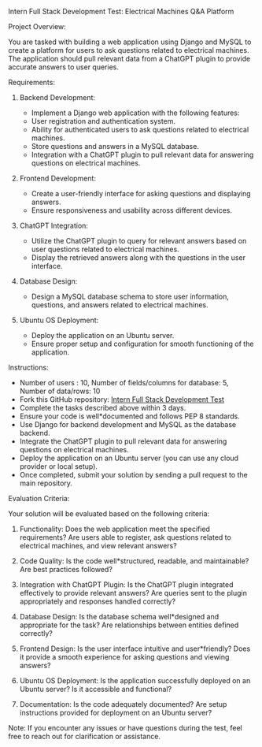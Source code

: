 Intern Full Stack Development Test: Electrical Machines Q&A Platform

Project Overview:

You are tasked with building a web application using Django and MySQL to create a platform for users to ask questions related to electrical machines.
The application should pull relevant data from a ChatGPT plugin to provide accurate answers to user queries.

Requirements:

1. Backend Development:
   * Implement a Django web application with the following features:
    * User registration and authentication system.
     * Ability for authenticated users to ask questions related to electrical machines.
     * Store questions and answers in a MySQL database.
     * Integration with a ChatGPT plugin to pull relevant data for answering questions on electrical machines.

2. Frontend Development:
   * Create a user-friendly interface for asking questions and displaying answers.
   * Ensure responsiveness and usability across different devices.

3. ChatGPT Integration:
   * Utilize the ChatGPT plugin to query for relevant answers based on user questions related to electrical machines.
   * Display the retrieved answers along with the questions in the user interface.

4. Database Design:
   * Design a MySQL database schema to store user information, questions, and answers related to electrical machines.

5. Ubuntu OS Deployment:
   * Deploy the application on an Ubuntu server.
   * Ensure proper setup and configuration for smooth functioning of the application.

Instructions:

* Number of users : 10, Number of fields/columns for database: 5, Number of data/rows: 10
* Fork this GitHub repository: [Intern Full Stack Development Test](https://github.com/vigneshranganathan/intern_full_stack_development/)
* Complete the tasks described above within 3 days.
* Ensure your code is well*documented and follows PEP 8 standards.
* Use Django for backend development and MySQL as the database backend.
* Integrate the ChatGPT plugin to pull relevant data for answering questions on electrical machines.
* Deploy the application on an Ubuntu server (you can use any cloud provider or local setup).
* Once completed, submit your solution by sending a pull request to the main repository.

Evaluation Criteria:

Your solution will be evaluated based on the following criteria:

1. Functionality: Does the web application meet the specified requirements? Are users able to register, ask questions related to electrical machines, and view relevant answers?

2. Code Quality: Is the code well*structured, readable, and maintainable? Are best practices followed?

3. Integration with ChatGPT Plugin: Is the ChatGPT plugin integrated effectively to provide relevant answers? Are queries sent to the plugin appropriately and responses handled correctly?

4. Database Design: Is the database schema well*designed and appropriate for the task? Are relationships between entities defined correctly?

5. Frontend Design: Is the user interface intuitive and user*friendly? Does it provide a smooth experience for asking questions and viewing answers?

6. Ubuntu OS Deployment: Is the application successfully deployed on an Ubuntu server? Is it accessible and functional?

7. Documentation: Is the code adequately documented? Are setup instructions provided for deployment on an Ubuntu server?

Note: If you encounter any issues or have questions during the test, feel free to reach out for clarification or assistance.



